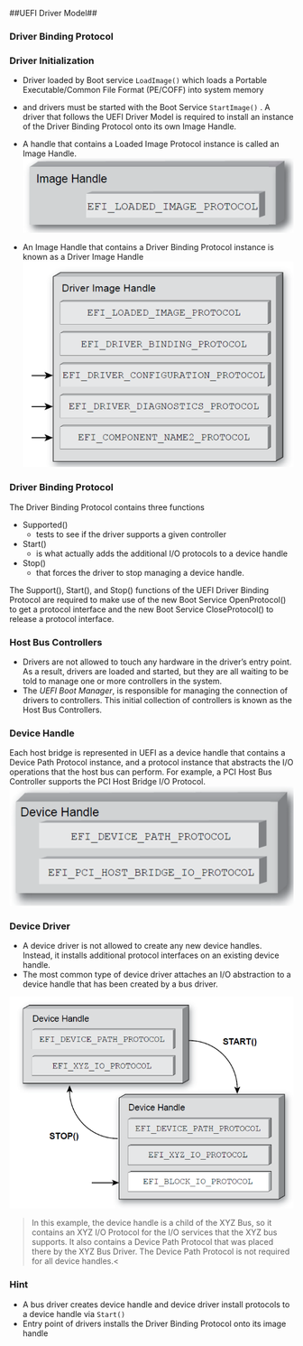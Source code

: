 ##UEFI Driver Model##

### Driver Binding Protocol ###

### Driver Initialization ###

- Driver loaded by Boot service `LoadImage()` which loads a 
Portable Executable/Common File Format (PE/COFF) into system memory 
- and drivers must be started with the Boot Service `StartImage()` . A driver that follows the UEFI Driver Model is required to install
an instance of the Driver Binding Protocol onto its own Image Handle.
- A handle that contains a Loaded
Image Protocol instance is called an Image Handle.
![](Image_Handle.png)

- An Image Handle that
contains a Driver Binding Protocol instance is known as a Driver Image Handle
![](Driver_Image_Handle.png)

### Driver Binding Protocol ###
The Driver Binding Protocol contains three functions

- Supported() 
	- tests to see if the driver supports a given controller
- Start()
	- is what actually adds the additional I/O protocols to a device handle
- Stop()
	- that forces the driver to stop managing a device handle.
	
The Support(), Start(), and Stop() functions of the UEFI
Driver Binding Protocol are required to make use of the new Boot Service
OpenProtocol() to get a protocol interface and the new Boot Service
CloseProtocol() to release a protocol interface.
### Host Bus Controllers ###

- Drivers are not allowed to touch any hardware in the     driver’s entry point. As a result, drivers are loaded and started, but they are all waiting to be told to
manage one or more controllers in the system.
- The _UEFI Boot Manager_, is responsible for managing the connection of drivers to controllers. This
initial collection of controllers is known as the Host Bus Controllers. 

### Device Handle ###

Each host bridge is represented in UEFI as a device handle that contains
a Device Path Protocol instance, and a protocol instance that abstracts the
I/O operations that the host bus can perform. For example, a PCI Host Bus
Controller supports the PCI Host Bridge I/O Protocol.
![](Device_Handle.png)


### Device Driver ###
- A device driver is not allowed to create any new device handles. Instead, it
installs additional protocol interfaces on an existing device handle.
- The most common type of device driver attaches an I/O abstraction to a device handle
that has been created by a bus driver.

![](Connecting_Device_Handle.png)

>In
this example, the device handle is a child of the XYZ Bus, so it contains an XYZ
I/O Protocol for the I/O services that the XYZ bus supports. It also contains a
Device Path Protocol that was placed there by the XYZ Bus Driver. The Device
Path Protocol is not required for all device handles.<

### Hint ###
- A bus driver creates device handle and device driver install protocols to a device handle via `Start()`
- Entry point of drivers installs the Driver Binding Protocol onto its image handle



